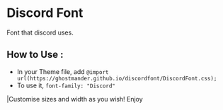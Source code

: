# Discord Font 

Font that discord uses.

## How to Use :
- In your Theme file, add `@import url(https://ghostmander.github.io/discordfont/DiscordFont.css);`
- To use it, `font-family: "Discord"`

|Customise sizes and width as you wish! Enjoy